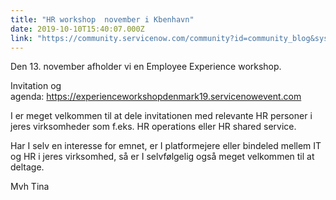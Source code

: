 ```yaml
---
title: "HR workshop  november i Kbenhavn"
date: 2019-10-10T15:40:07.000Z
link: "https://community.servicenow.com/community?id=community_blog&sys_id=d7589a5bdb5404d40be6a345ca96194c"
---
```

<p>Den 13. november afholder vi en Employee Experience workshop.</p>
<p>Invitation og agenda: <a href="https://experienceworkshopdenmark19.servicenowevent.com/" rel="nofollow">https://experienceworkshopdenmark19.servicenowevent.com</a></p>
<p>I er meget velkommen til at dele invitationen med relevante HR personer i jeres virksomheder som f.eks. HR operations eller HR shared service. </p>
<p>Har I selv en interesse for emnet, er I platformejere eller bindeled mellem IT og HR i jeres virksomhed, så er I selvfølgelig også meget velkommen til at deltage. </p>
<p>Mvh Tina</p>